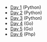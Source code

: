 - [Day 1](day1) (Python)
- [Day 2](day2) (Python)
- [Day 3](day3) (Python)
- [Day 4](day4) (Go)
- [Day 5](day5) (Go)
- [Day 6](day6) (Php)